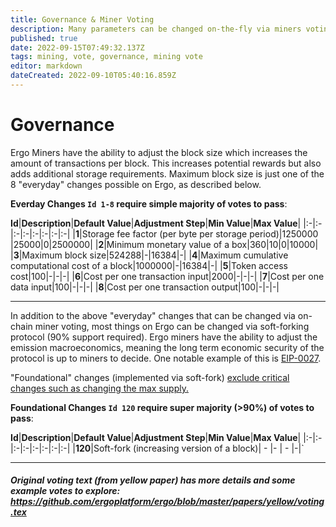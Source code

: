 ```yaml
---
title: Governance & Miner Voting
description: Many parameters can be changed on-the-fly via miners voting
published: true
date: 2022-09-15T07:49:32.137Z
tags: mining, vote, governance, mining vote
editor: markdown
dateCreated: 2022-09-10T05:40:16.859Z
---
```


# Governance 
Ergo Miners have the ability to adjust the block size which increases the amount of transactions per block. This increases potential rewards but also adds additional storage requirements. Maximum block size is just one of the 8 "everyday" changes possible on Ergo, as described below.

**Everday Changes `Id 1-8` require simple majority of votes to pass**:

**Id**|**Description**|**Default Value**|**Adjustment Step**|**Min Value**|**Max Value**|
|:-|:-|:-|:-|:-|:-|:-|:-|
|**1**|Storage fee factor (per byte per storage period)|1250000 |25000|0|2500000|
|**2**|Minimum monetary value of a box|360|10|0|10000| 
|**3**|Maximum block size|524288|-|16384|-|
|**4**|Maximum cumulative computational cost of a block|1000000|-|16384|-|
|**5**|Token access cost|100|-|-|-|
|**6**|Cost per one transaction input|2000|-|-|-|
|**7**|Cost per one data input|100|-|-|-|
|**8**|Cost per one transaction output|100|-|-|-|
   
______

In addition to the above "everyday" changes that can be changed via on-chain miner voting, most things on Ergo can be changed via soft-forking protocol (90% support required). Ergo miners have the ability to adjust the emission macroeconomics, meaning the long term economic security of the protocol is up to miners to decide. One notable example of this is [EIP-0027](https://github.com/ergoplatform/eips/blob/master/eip-0027.md). 

"Foundational" changes (implemented via soft-fork) <u> exclude critical changes such as changing the max supply.</u>

**Foundational Changes `Id 120`  require super majority (>90%) of votes to pass**:

**Id**|**Description**|**Default Value**|**Adjustment Step**|**Min Value**|**Max Value**|
|:-|:-|:-|:-|:-|:-|:-|:-|
|**120**|Soft-fork (increasing version of a block)| - |- | - |-|`

________
##### Original voting text (from yellow paper) has more details and some example votes to explore: https://github.com/ergoplatform/ergo/blob/master/papers/yellow/voting.tex

